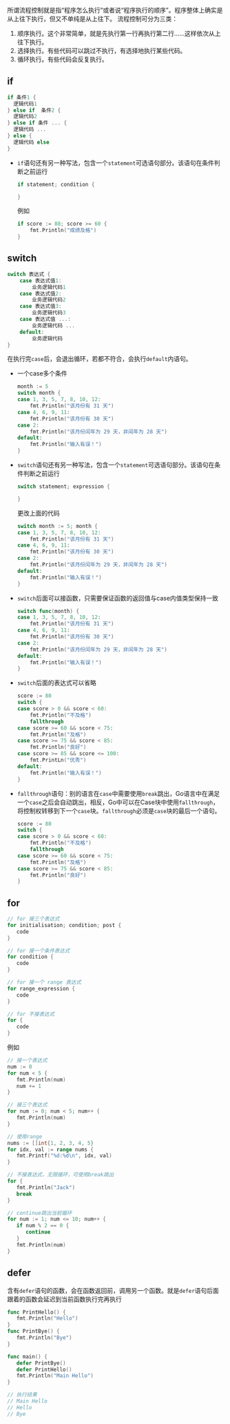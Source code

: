 所谓流程控制就是指“程序怎么执行”或者说“程序执行的顺序”。程序整体上确实是从上往下执行，但又不单纯是从上往下。
流程控制可分为三类：

1. 顺序执行。这个非常简单，就是先执行第一行再执行第二行……这样依次从上往下执行。
2. 选择执行。有些代码可以跳过不执行，有选择地执行某些代码。
3. 循环执行。有些代码会反复执行。

## if

```go
if 条件1 {
  逻辑代码1
} else if  条件2 {
  逻辑代码2
} else if 条件 ... {
  逻辑代码 ...
} else {
  逻辑代码 else
}
```

* `if`语句还有另一种写法，包含一个`statement`可选语句部分。该语句在条件判断之前运行

  ```go
  if statement; condition {
  
  }
  ```

  例如

  ```go
  if score := 88; score >= 60 {
      fmt.Println("成绩及格")
  }
  ```

  

## switch

```go
switch 表达式 {
    case 表达式值1:
        业务逻辑代码1
    case 表达式值2:
        业务逻辑代码2
    case 表达式值3:
        业务逻辑代码3
    case 表达式值 ...:
        业务逻辑代码 ...
    default:
        业务逻辑代码
}
```

在执行完`case`后，会退出循环，若都不符合，会执行`default`内语句。

* 一个case多个条件

  ```go
  month := 5
  switch month {
  case 1, 3, 5, 7, 8, 10, 12:
      fmt.Println("该月份有 31 天")
  case 4, 6, 9, 11:
      fmt.Println("该月份有 30 天")
  case 2:
      fmt.Println("该月份闰年为 29 天，非闰年为 28 天")
  default:
      fmt.Println("输入有误！")
  }
  ```

* `switch`语句还有另一种写法，包含一个`statement`可选语句部分。该语句在条件判断之前运行

  ```go
  switch statement; expression {
  
  }
  ```

  更改上面的代码

  ```go
  switch month := 5; month {
  case 1, 3, 5, 7, 8, 10, 12:
      fmt.Println("该月份有 31 天")
  case 4, 6, 9, 11:
      fmt.Println("该月份有 30 天")
  case 2:
      fmt.Println("该月份闰年为 29 天，非闰年为 28 天")
  default:
      fmt.Println("输入有误！")
  }
  ```

* `switch`后面可以接函数，只需要保证函数的返回值与case内值类型保持一致

  ```go
  switch func(month) {
  case 1, 3, 5, 7, 8, 10, 12:
      fmt.Println("该月份有 31 天")
  case 4, 6, 9, 11:
      fmt.Println("该月份有 30 天")
  case 2:
      fmt.Println("该月份闰年为 29 天，非闰年为 28 天")
  default:
      fmt.Println("输入有误！")
  }
  ```

* `switch`后面的表达式可以省略

  ```go
  score := 80
  switch {
  case score > 0 && score < 60:
      fmt.Println("不及格")
      fallthrough
  case score >= 60 && score < 75:
      fmt.Println("及格")
  case score >= 75 && score < 85:
      fmt.Println("良好")
  case score >= 85 && score <= 100:
      fmt.PrintLn("优秀")
  default:
      fmt.Println("输入有误！")
  }
  ```

* `fallthrough`语句：别的语言在`case`中需要使用`break`跳出，Go语言中在满足一个`case`之后会自动跳出，相反，Go中可以在Case块中使用`fallthrough`，将控制权转移到下一个`case`块。`fallthrough`必须是`case`块的最后一个语句。

  ```go
  score := 80
  switch {
  case score > 0 && score < 60:
      fmt.Println("不及格")
      fallthrough
  case score >= 60 && score < 75:
      fmt.Println("及格")
  case score >= 75 && score < 85:
      fmt.Println("良好")
  }
  ```

## for

```go
// for 接三个表达式
for initialisation; condition; post {
   code
}

// for 接一个条件表达式
for condition {
   code
}

// for 接一个 range 表达式
for range_expression {
   code
}

// for 不接表达式
for {
   code
}
```

例如

```go
// 接一个表达式
num := 0
for num < 5 {
   fmt.Println(num)
   num += 1
}

// 接三个表达式
for num := 0; num < 5; num++ {
   fmt.Println(num)
}

// 使用range
nums := []int{1, 2, 3, 4, 5}
for idx, val := range nums {
   fmt.Printf("%d:%d\n", idx, val)
}

// 不接表达式，无限循环，可使用break跳出
for {
   fmt.Println("Jack")
   break
}

// continue跳出当前循环
for num := 1; num <= 10; num++ {
   if num % 2 == 0 {
      continue
   }
   fmt.Println(num)
}
```

## defer

含有`defer`语句的函数，会在函数返回前，调用另一个函数。就是`defer`语句后面跟着的函数会延迟到当前函数执行完再执行

```go
func PrintHello() {
   fmt.Println("Hello")
}
func PrintBye() {
   fmt.Println("Bye")
}

func main() {
   defer PrintBye()
   defer PrintHello()
   fmt.Println("Main Hello")
}

// 执行结果
// Main Hello
// Hello
// Bye  
```